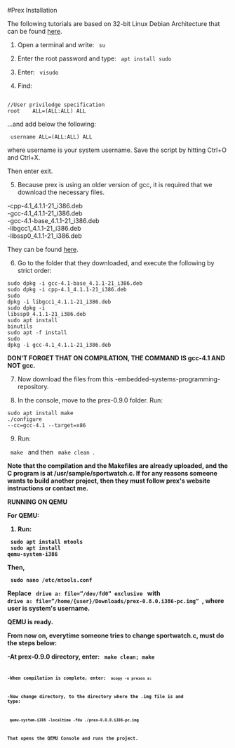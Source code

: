 #Prex Installation

The following tutorials are based on 32-bit Linux Debian Architecture that can be found [here](http://cdimage.debian.org/debian-cd/8.6.0/i386/iso-cd/debian-8.6.0-i386-netinst.iso).

1. Open a terminal and write: <code> su </code>

2. Enter the root password and type: <code> apt install sudo </code>

3. Enter: <code> visudo </code>

4. Find:

<code>
//User priviledge specification
root	ALL=(ALL:ALL) ALL
</code>

...and add below the following:

<code> username	ALL=(ALL:ALL) ALL </code>

where username is your system username. Save the script by hitting Ctrl+O and Ctrl+X.

Then enter exit.

5. Because prex is using an older version of gcc, it is required that we download the necessary files.

-cpp-4.1_4.1.1-21_i386.deb <br />
-gcc-4.1_4.1.1-21_i386.deb<br />
-gcc-4.1-base_4.1.1-21_i386.deb<br />
-libgcc1_4.1.1-21_i386.deb<br />
-libssp0_4.1.1-21_i386.deb<br />

They can be found [here](http://archive.debian.org/debian/pool/main/g/gcc-4.1/).

6. Go to the folder that they downloaded, and execute the following by strict order:


<code>sudo dpkg -i gcc-4.1-base_4.1.1-21_i386.deb</code><br />
<code>sudo dpkg -i cpp-4.1_4.1.1-21_i386.deb</code><br />
<code>sudo dpkg -i libgcc1_4.1.1-21_i386.deb</code><br />
<code>sudo dpkg -i libssp0_4.1.1-21_i386.deb</code><br />
<code>sudo apt install binutils</code><br />
<code>sudo apt -f install</code><br />
<code>sudo dpkg -i gcc-4.1_4.1.1-21_i386.deb
</code><br />

<b> DON'T FORGET THAT ON COMPILATION, THE COMMAND IS gcc-4.1 AND NOT gcc. </b>

7. Now download the files from this -embedded-systems-programming- repository. 

8. In the console, move to the prex-0.9.0 folder. Run:

<code>sudo apt install make </code><br />
<code>./configure --cc=gcc-4.1 --target=x86</code>

9. Run: 

<code> make </code> and then <code> make clean </code>.

<b> Note that the compilation and the Makefiles are already uploaded, and the C program is at /usr/sample/sportwatch.c. If for any reasons someone wants to build another project, then they must follow prex's website instructions or contact me.</b>



<b> RUNNING ON QEMU <b>

For QEMU:

1. Run: 

<code> sudo apt install mtools </code><br />
<code> sudo apt install qemu-system-i386 </code><br />

Then,

<code> sudo nano /etc/mtools.conf </code><br />

Replace <code> drive a: file=”/dev/fd0” exclusive </code> with <code> drive a: file=”/home/{user}/Downloads/prex-0.8.0.i386-pc.img” </code>,
where user is system's username.

QEMU is ready.

<b> From now on, everytime someone tries to change sportwatch.c, must do the steps below:</b>

-At prex-0.9.0 directory, enter:
<code> make clean; make <code>

-When compilation is complete, enter: <code> mcopy -o prexos a: </code>

-Now change directory, to the directory where the .img file is and type:

<code> qemu-system-i386 -localtime -fda ./prex-0.8.0.i386-pc.img </code>

That opens the QEMU Console and runs the project.
